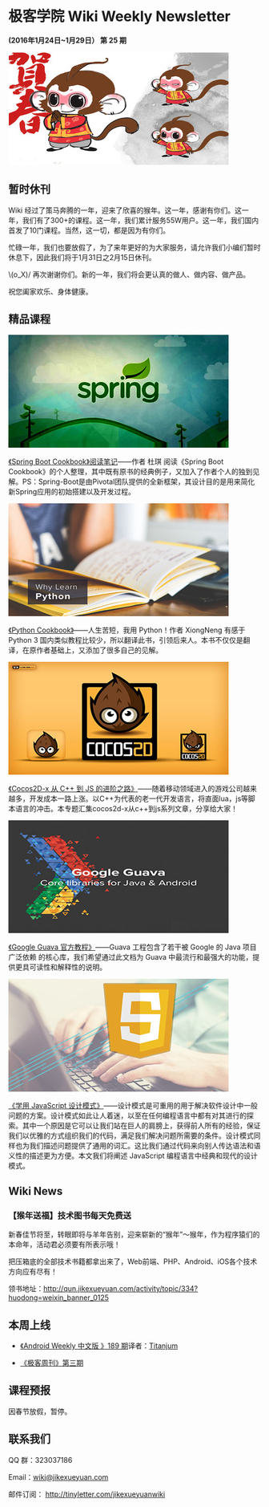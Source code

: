 # 极客学院 Wiki Weekly Newsletter 
 
**(2016年1月24日~1月29日） 第 25 期**                                                 

![newsletterlogo](images/newslogo.jpg) 

## 暂时休刊

Wiki 经过了策马奔腾的一年，迎来了欣喜的猴年。这一年，感谢有你们。这一年，我们有了300+的课程。这一年，我们累计服务55W用户。这一年，我们国内首发了10门课程。当然，这一切，都是因为有你们。

忙碌一年，我们也要放假了，为了来年更好的为大家服务，请允许我们小编们暂时休息下，因此我们将于1月31日之2月15日休刊。

\\(o_X)/ 再次谢谢你们。新的一年，我们将会更认真的做人、做内容、做产品。

祝您阖家欢乐、身体健康。

## 精品课程

![](images/spring.jpg)

[《Spring Boot Cookbook》阅读笔记](http://wiki.jikexueyuan.com/project/spring-boot/)——作者 杜琪 阅读《Spring Boot Cookbook》的个人整理，其中既有原书的经典例子，又加入了作者个人的独到见解。PS：Spring-Boot是由Pivotal团队提供的全新框架，其设计目的是用来简化新Spring应用的初始搭建以及开发过程。

![](images/why-learn-python.jpg)

[《Python Cookbook》](http://wiki.jikexueyuan.com/project/python3-cookbook/)——人生苦短，我用 Python！作者 XiongNeng 有感于 Python 3 国内类似教程比较少，所以翻译此书，引领后来人。本书不仅仅是翻译，在原作者基础上，又添加了很多自己的见解。

![](images/cocos2d.jpg)

[《Cocos2D-x 从 C++ 到 JS 的进阶之路》](http://wiki.jikexueyuan.com/project/cocos2d-x-from-cplusplus-js/)——随着移动领域进入的游戏公司越来越多，开发成本一路上涨。以C++为代表的老一代开发语言，将直面lua，js等脚本语言的冲击。本专题汇集cocos2d-x从c++到js系列文章，分享给大家！

![](images/google-guava.jpg)

[《Google Guava 官方教程》](http://wiki.jikexueyuan.com/project/google-guava-official-tutorial/)——Guava 工程包含了若干被 Google 的 Java 项目广泛依赖 的核心库，我们希望通过此文档为 Guava 中最流行和最强大的功能，提供更具可读性和解释性的说明。

![](images/js-design.jpg)

[《学用 JavaScript 设计模式》](http://wiki.jikexueyuan.com/project/javascript-design-patterns/)——设计模式是可重用的用于解决软件设计中一般问题的方案。设计模式如此让人着迷，以至在任何编程语言中都有对其进行的探索。其中一个原因是它可以让我们站在巨人的肩膀上，获得前人所有的经验，保证我们以优雅的方式组织我们的代码，满足我们解决问题所需要的条件。设计模式同样也为我们描述问题提供了通用的词汇。这比我们通过代码来向别人传达语法和语义性的描述更为方便。本文我们将阐述 JavaScript 编程语言中经典和现代的设计模式。

## Wiki News

### 【猴年送福】技术图书每天免费送

新春佳节将至，转眼即将与羊年告别，迎来崭新的“猴年”～猴年，作为程序猿们的本命年，活动君必须要有所表示哦！

把压箱底的全部技术书籍都拿出来了，Web前端、PHP、Android、iOS各个技术方向应有尽有！

领书地址：<http://qun.jikexueyuan.com/activity/topic/334?huodong=weixin_banner_0125>

## 本周上线

- [《Android Weekly 中文版 》189 期](http://wiki.jikexueyuan.com/project/android-weekly/issue-189/index.html)译者：[Titanjum](https://github.com/JungleTian)

- [《极客周刊》第三期 ](http://wiki.jikexueyuan.com/project/geek-weekly-newsletter/issues-2/newsletter-three.html)

## 课程预报

因春节放假，暂停。

## 联系我们

QQ 群：323037186

Email：wiki@jikexueyuan.com

邮件订阅： <http://tinyletter.com/jikexueyuanwiki>

